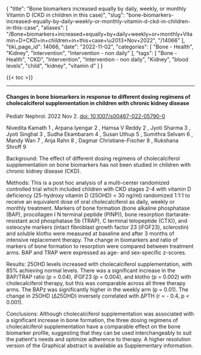 {
    "title": "Bone biomarkers increased equally by daily, weekly, or monthly Vitamin D (CKD in children in this case)",
    "slug": "bone-biomarkers-increased-equally-by-daily-weekly-or-monthly-vitamin-d-ckd-in-children-in-this-case",
    "aliases": [
        "/Bone+biomarkers+increased+equally+by+daily+weekly+or+monthly+Vitamin+D+CKD+in+children+in+this+case+\u2013+Nov+2022",
        "/14066"
    ],
    "tiki_page_id": 14066,
    "date": "2022-11-02",
    "categories": [
        "Bone - Health",
        "Kidney",
        "Intervention",
        "Intervention - non daily"
    ],
    "tags": [
        "Bone - Health",
        "CKD",
        "Intervention",
        "Intervention - non daily",
        "Kidney",
        "blood levels",
        "child",
        "kidney",
        "vitamin d"
    ]
}


{{< toc >}} 

---

#### Changes in bone biomarkers in response to different dosing regimens of cholecalciferol supplementation in children with chronic kidney disease

Pediatr Nephrol. 2022 Nov 2. [doi: 10.1007/s00467-022-05790-0](https://doi.org/10.1007/s00467-022-05790-0)

Nivedita Kamath  1 , Arpana Iyengar  2 , Hamsa V Reddy  2 , Jyoti Sharma  3 , Jyoti Singhal  3 , Sudha Ekambaram  4 , Susan Uthup  5 , Sumithra Selvam  6 , Mandy Wan  7 , Anja Rahn  8 , Dagmar Christiane-Fischer  8 , Rukshana Shroff  9

Background: The effect of different dosing regimens of cholecalciferol supplementation on bone biomarkers has not been studied in children with chronic kidney disease (CKD).

Methods: This is a post hoc analysis of a multi-center randomized controlled trial which included children with CKD stages 2-4 with vitamin D deficiency (25-hydroxy vitamin D (25OHD) < 30 ng/ml) randomized 1:1:1 to receive an equivalent dose of oral cholecalciferol as daily, weekly or monthly treatment. Markers of bone formation (bone alkaline phosphatase (BAP), procollagen I N terminal peptide (PINP)), bone resorption (tartarate-resistant acid phosphatase 5b (TRAP), C terminal telopeptide (CTX)), and osteocyte markers (intact fibroblast growth factor 23 (iFGF23), sclerostin) and soluble klotho were measured at baseline and after 3 months of intensive replacement therapy. The change in biomarkers and ratio of markers of bone formation to resorption were compared between treatment arms. BAP and TRAP were expressed as age- and sex-specific z-scores.

Results: 25OHD levels increased with cholecalciferol supplementation, with 85% achieving normal levels. There was a significant increase in the BAP/TRAP ratio (p = 0.04), iFGF23 (p = 0.004), and klotho (p = 0.002) with cholecalciferol therapy, but this was comparable across all three therapy arms. The BAPz was significantly higher in the weekly arm (p = 0.01). The change in 25OHD (Δ25OHD) inversely correlated with ΔPTH (r = - 0.4, p < 0.001).

Conclusions: Although cholecalciferol supplementation was associated with a significant increase in bone formation, the three dosing regimens of cholecalciferol supplementation have a comparable effect on the bone biomarker profile, suggesting that they can be used interchangeably to suit the patient's needs and optimize adherence to therapy. A higher resolution version of the Graphical abstract is available as Supplementary information.